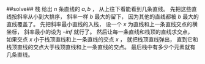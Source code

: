 ﻿##solve##
栈
给出 $n$ 条直线的 $a,b$ ， 从上往下看能看到几条直线。
先把这些直线按斜率从小到大排序， 斜率一样 $b$ 最大的留下， 因为其他的直线都被 $b$ 最大的直线覆盖了。 先把斜率最小直线的入栈， 设一个 $x$ 为直线和上一条直线交点的横坐标， 斜率最小的设为 $–inf$ 就行了。 然后让每一条直线和栈顶的直线求交点， 如果交点 $x$ 小于栈顶直线和上一条直线的交点 $x$ ， 就把栈顶直线弹出， 直到它和栈顶直线的交点大于栈顶直线和上一条直线的交点。 最后栈中有多少个元素就有几条直线。
